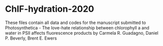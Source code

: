 # ChlF-hydration-2020
These files contain all data and codes for the manuscript submitted to Photosynthetica - The love-hate relationship between chlorophyll a and water in PSII affects fluorescence products by Carmela R. Guadagno, Daniel P. Beverly, Brent E. Ewers
